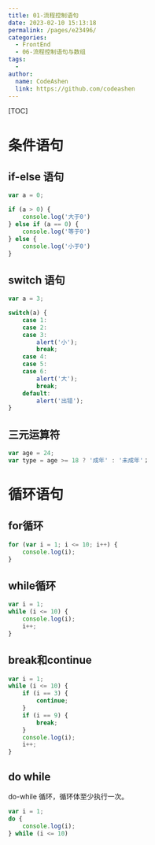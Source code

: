 ```yaml
---
title: 01-流程控制语句
date: 2023-02-10 15:13:18
permalink: /pages/e23496/
categories:
  - FrontEnd
  - 06-流程控制语句与数组
tags:
  - 
author: 
  name: CodeAshen
  link: https://github.com/codeashen
---
```

[TOC]

# 条件语句

## if-else 语句

```javascript
var a = 0;

if (a > 0) {
    console.log('大于0')
} else if (a == 0) {
    console.log('等于0')
} else {
    console.log('小于0')
}
```

## switch 语句

```javascript
var a = 3;

switch(a) {
    case 1:
    case 2:
    case 3:
        alert('小');
        break;
    case 4:
    case 5:
    case 6:
        alert('大');
        break;
    default:
        alert('出错');
}
```

## 三元运算符

```javascript
var age = 24;
var type = age >= 18 ? '成年' : '未成年'；
```

# 循环语句

## for循环

```javascript
for (var i = 1; i <= 10; i++) {
    console.log(i);
}
```

## while循环

```javascript
var i = 1;
while (i <= 10) {
    console.log(i);
    i++;
}
```

## break和continue

```javascript
var i = 1;
while (i <= 10) {
    if (i == 3) {
        continue;
    }
    if (i == 9) {
        break;
    }
    console.log(i);
    i++;
}
```

## do while 

do-while 循环，循环体至少执行一次。

```javascript
var i = 1;
do {
    console.log(i);
} while (i <= 10)
```